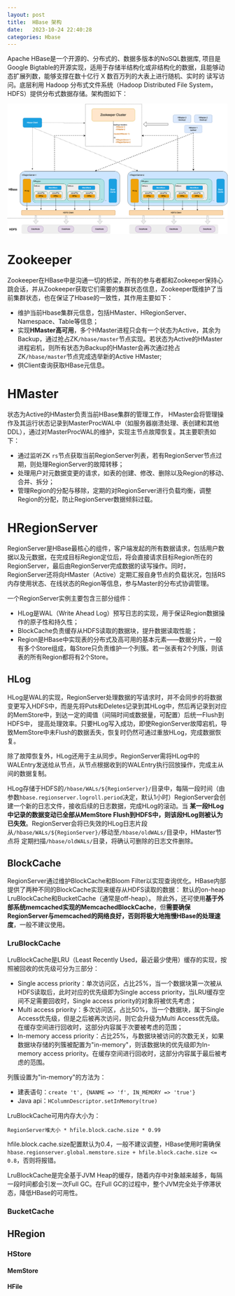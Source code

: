 ```yaml
---
layout: post 
title:  HBase 架构
date:   2023-10-24 22:40:28 
categories: Hbase
---
```


Apache HBase是一个开源的、分布式的、数据多版本的NoSQL数据库, 项目是Google Bigtable的开源实现，适用于存储半结构化或非结构化的数据，且能够动态扩展列数，能够支撑在数十亿行 X 数百万列的大表上进行随机、实时的
读写访问。底层利用 Hadoop 分布式文件系统（Hadoop Distributed File System，HDFS）提供分布式数据存储。架构图如下：

![Hbase 架构](https://raw.githubusercontent.com/GuanN1ng/diagrams/main/com.guann1n9.diagrams/hbase/hbase_arc.png)

# Zookeeper

Zookeeper在HBase中是沟通一切的桥梁，所有的参与者都和Zookeeper保持心跳会话，并从Zookeeper获取它们需要的集群状态信息，Zookeeper既维护了当前集群状态，也在保证了Hbase的一致性，其作用主要如下：
* 维护当前Hbase集群元信息，包括HMaster、HRegionServer、Namespace、Table等信息；
* 实现**HMaster高可用**，多个HMaster进程只会有一个状态为Active，其余为Backup，通过抢占ZK`/hbase/master`节点实现。若状态为Active的HMaster进程宕机，则所有状态为Backup的HMaster会再次通过抢占ZK`/hbase/master`节点完成选举新的Active HMaster;
* 供Client查询获取HBase元信息。

# HMaster

状态为Active的HMaster负责当前HBase集群的管理工作， HMaster会将管理操作及其运行状态记录到MasterProcWAL中（如服务器崩溃处理、表创建和其他 DDL），通过对MasterProcWAL的维护，实现主节点故障恢复。其主要职责如下：
* 通过监听ZK `rs`节点获取当前RegionServer列表，若有RegionServer节点过期，则处理RegionServer的故障转移；
* 处理用户对元数据变更的请求，如表的创建、修改、删除以及Region的移动、合并、拆分；
* 管理Region的分配与移除，定期的对RegionServer进行负载均衡，调整Region的分配，防止RegionServer数据倾斜过载。


# HRegionServer

RegionServer是HBase最核心的组件，客户端发起的所有数据请求，包括用户数据以及元数据，在完成目标Region定位后，将会直接请求目标Region所在的RegionServer，最后由RegionServer完成数据的读写操作。同时，
RegionServer还将向HMaster（Active）定期汇报自身节点的负载状况，包括RS内存使用状态、在线状态的Region等信息，参与Master的分布式协调管理。

一个RegionServer实例主要包含三部分组件：
* HLog是WAL（Write Ahead Log）预写日志的实现，用于保证Region数据操作的原子性和持久性；
* BlockCache负责缓存从HDFS读取的数据块，提升数据读取性能；
* Region是HBase中实现表的分布式及高可用的基本元素——数据分片，一般有多个Store组成，每Store只负责维护一个列簇。若一张表有2个列簇，则该表的所有Region都将有2个Store。

## HLog

HLog是WAL的实现，RegionServer处理数据的写请求时，并不会同步的将数据变更写入HDFS中，而是先将Puts和Deletes记录到其HLog中，然后再记录到对应的MemStore中，到达一定的阈值（间隔时间或数据量，可配置）后统一Flush到HDFS中，
提高处理效率。只要HLog写入成功，即使RegionServer故障宕机，导致MemStore中未Flush的数据丢失，恢复时仍然可通过重放HLog，完成数据恢复。

除了故障恢复外，HLog还用于主从同步。RegionServer需将HLog中的WALEntry发送给从节点，从节点根据收到的WALEntry执行回放操作，完成主从间的数据复制。

HLog存储于HDFS的`/hbase/WALs/${RegionServer}/`目录中，每隔一段时间（由参数`hbase.regionserver.logroll.period`决定，默认1小时）RegionServer会创建一个新的日志文件，接收后续的日志数据，完成HLog的滚动。当
**某一段HLog中记录的数据变动已全部从MemStore Flush到HDFS中，则该段HLog则被认为已失效**。RegionServer会将已失效的HLog日志片段从`/hbase/WALs/${RegionServer}/`移动至`/hbase/oldWALs/`目录中，HMaster节点将
定期扫描`/hbase/oldWALs/`目录，将确认可删除的日志文件删除。

## BlockCache

RegionServer通过维护BlockCache和Bloom Filter以实现查询优化。HBase内部提供了两种不同的BlockCache实现来缓存从HDFS读取的数据： 默认的on-heap LruBlockCache和BucketCache（通常是off-heap）。
除此外，还可使用**基于外部系统memcached实现的MemcachedBlockCache**，但**需要确保RegionServer与memcached的网络良好，否则将极大地拖慢HBase的处理速度**，一般不建议使用。

### LruBlockCache

LruBlockCache是LRU（Least Recently Used，最近最少使用）缓存的实现，按照被回收的优先级可分为三部分：
* Single access priority：单次访问区，占比25%，当一个数据块第一次被从HDFS读取后，此时对应的优先级即为Single access priority，当LRU缓存空间不足需要回收时，Single access priority的对象将被优先考虑；
* Multi access priority：多次访问区，占比50%，当一个数据块，属于Single Access优先级，但是之后被再次访问，则它会升级为Multi Access优先级。在缓存空间进行回收时，这部分内容属于次要被考虑的范围；
* In-memory access priority：占比25%，与数据块被访问的次数无关，如果数据块存储的列簇被配置为"in-memory"，则该数据块的优先级即为In-memory access priority。在缓存空间进行回收时，这部分内容属于最后被考虑的范围。

列簇设置为"in-memory"的方法为：
* 建表语句：`create 't', {NANME => 'f', IN_MEMORY => 'true'}`
* Java api：`HColumnDescriptor.setInMemory(true)`

LruBlockCache可用内存大小为：

```
RegionServer堆大小 * hfile.block.cache.size * 0.99
```
hfile.block.cache.size配置默认为0.4，一般不建议调整，HBase使用时需确保`hbase.regionserver.global.memstore.size + hfile.block.cache.size <= 0.8`，否则将报错。

LruBlockCache是完全基于JVM Heap的缓存，随着内存中对象越来越多，每隔一段时间都会引发一次Full GC。在Full GC的过程中，整个JVM完全处于停滞状态，降低HBase的可用性。


### BucketCache




## HRegion


### HStore


#### MemStore


#### HFile
